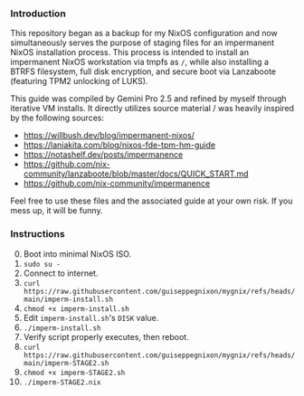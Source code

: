 ### Introduction

This repository began as a backup for my NixOS configuration and now simultaneously serves the purpose of staging files for an impermanent NixOS installation process. This process is intended to install an impermanent NixOS workstation via tmpfs as `/`, while also installing a BTRFS filesystem, full disk encryption, and secure boot via Lanzaboote (featuring TPM2 unlocking of LUKS).

This guide was compiled by Gemini Pro 2.5 and refined by myself through iterative VM installs. It directly utilizes source material / was heavily inspired by the following sources:

- https://willbush.dev/blog/impermanent-nixos/
- https://laniakita.com/blog/nixos-fde-tpm-hm-guide
- https://notashelf.dev/posts/impermanence
- https://github.com/nix-community/lanzaboote/blob/master/docs/QUICK_START.md
- https://github.com/nix-community/impermanence

Feel free to use these files and the associated guide at your own risk. If you mess up, it will be funny.

### Instructions

0. Boot into minimal NixOS ISO.
1. `sudo su -`
2. Connect to internet.
3. `curl https://raw.githubusercontent.com/guiseppegnixon/mygnix/refs/heads/main/imperm-install.sh`
4. `chmod +x imperm-install.sh`
5. Edit `imperm-install.sh`'s `DISK` value.
6. `./imperm-install.sh`
7. Verify script properly executes, then reboot.
8. `curl https://raw.githubusercontent.com/guiseppegnixon/mygnix/refs/heads/main/imperm-STAGE2.sh` 
9. `chmod +x imperm-STAGE2.sh`
10. `./imperm-STAGE2.nix`
